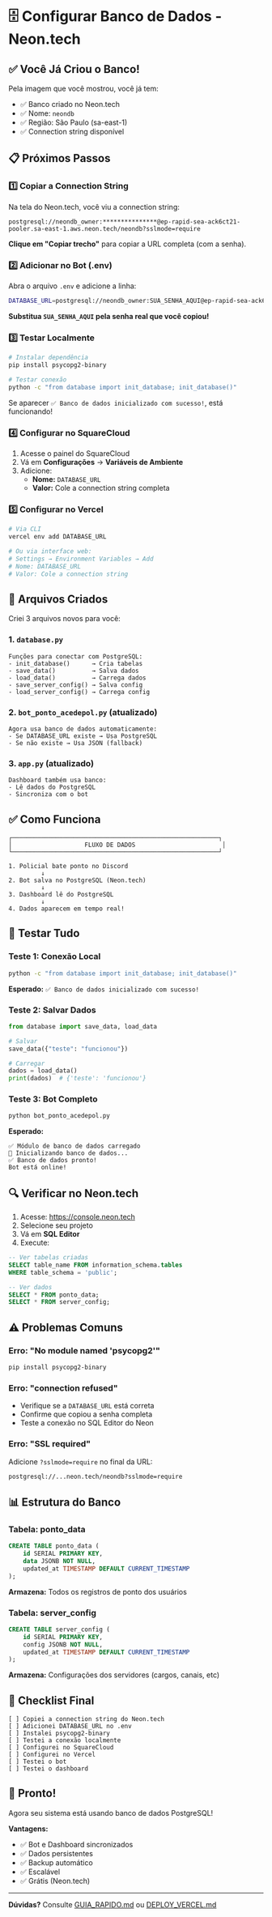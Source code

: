 # 🗄️ Configurar Banco de Dados - Neon.tech

## ✅ Você Já Criou o Banco!

Pela imagem que você mostrou, você já tem:
- ✅ Banco criado no Neon.tech
- ✅ Nome: `neondb`
- ✅ Região: São Paulo (sa-east-1)
- ✅ Connection string disponível

## 📋 Próximos Passos

### 1️⃣ Copiar a Connection String

Na tela do Neon.tech, você viu a connection string:

```
postgresql://neondb_owner:***************@ep-rapid-sea-ack6ct21-pooler.sa-east-1.aws.neon.tech/neondb?sslmode=require
```

**Clique em "Copiar trecho"** para copiar a URL completa (com a senha).

### 2️⃣ Adicionar no Bot (.env)

Abra o arquivo `.env` e adicione a linha:

```bash
DATABASE_URL=postgresql://neondb_owner:SUA_SENHA_AQUI@ep-rapid-sea-ack6ct21-pooler.sa-east-1.aws.neon.tech/neondb?sslmode=require
```

**Substitua `SUA_SENHA_AQUI` pela senha real que você copiou!**

### 3️⃣ Testar Localmente

```bash
# Instalar dependência
pip install psycopg2-binary

# Testar conexão
python -c "from database import init_database; init_database()"
```

Se aparecer `✅ Banco de dados inicializado com sucesso!`, está funcionando!

### 4️⃣ Configurar no SquareCloud

1. Acesse o painel do SquareCloud
2. Vá em **Configurações** → **Variáveis de Ambiente**
3. Adicione:
   - **Nome:** `DATABASE_URL`
   - **Valor:** Cole a connection string completa

### 5️⃣ Configurar no Vercel

```bash
# Via CLI
vercel env add DATABASE_URL

# Ou via interface web:
# Settings → Environment Variables → Add
# Nome: DATABASE_URL
# Valor: Cole a connection string
```

## 🔧 Arquivos Criados

Criei 3 arquivos novos para você:

### 1. `database.py`
```
Funções para conectar com PostgreSQL:
- init_database()      → Cria tabelas
- save_data()          → Salva dados
- load_data()          → Carrega dados
- save_server_config() → Salva config
- load_server_config() → Carrega config
```

### 2. `bot_ponto_acedepol.py` (atualizado)
```
Agora usa banco de dados automaticamente:
- Se DATABASE_URL existe → Usa PostgreSQL
- Se não existe → Usa JSON (fallback)
```

### 3. `app.py` (atualizado)
```
Dashboard também usa banco:
- Lê dados do PostgreSQL
- Sincroniza com o bot
```

## ✅ Como Funciona

```
┌─────────────────────────────────────────────────────────┐
│                    FLUXO DE DADOS                        │
└─────────────────────────────────────────────────────────┘

1. Policial bate ponto no Discord
         ↓
2. Bot salva no PostgreSQL (Neon.tech)
         ↓
3. Dashboard lê do PostgreSQL
         ↓
4. Dados aparecem em tempo real!
```

## 🧪 Testar Tudo

### Teste 1: Conexão Local

```bash
python -c "from database import init_database; init_database()"
```

**Esperado:** `✅ Banco de dados inicializado com sucesso!`

### Teste 2: Salvar Dados

```python
from database import save_data, load_data

# Salvar
save_data({"teste": "funcionou"})

# Carregar
dados = load_data()
print(dados)  # {'teste': 'funcionou'}
```

### Teste 3: Bot Completo

```bash
python bot_ponto_acedepol.py
```

**Esperado:**
```
✅ Módulo de banco de dados carregado
🔄 Inicializando banco de dados...
✅ Banco de dados pronto!
Bot está online!
```

## 🔍 Verificar no Neon.tech

1. Acesse: https://console.neon.tech
2. Selecione seu projeto
3. Vá em **SQL Editor**
4. Execute:

```sql
-- Ver tabelas criadas
SELECT table_name FROM information_schema.tables 
WHERE table_schema = 'public';

-- Ver dados
SELECT * FROM ponto_data;
SELECT * FROM server_config;
```

## ⚠️ Problemas Comuns

### Erro: "No module named 'psycopg2'"

```bash
pip install psycopg2-binary
```

### Erro: "connection refused"

- Verifique se a `DATABASE_URL` está correta
- Confirme que copiou a senha completa
- Teste a conexão no SQL Editor do Neon

### Erro: "SSL required"

Adicione `?sslmode=require` no final da URL:

```
postgresql://...neon.tech/neondb?sslmode=require
```

## 📊 Estrutura do Banco

### Tabela: ponto_data

```sql
CREATE TABLE ponto_data (
    id SERIAL PRIMARY KEY,
    data JSONB NOT NULL,
    updated_at TIMESTAMP DEFAULT CURRENT_TIMESTAMP
);
```

**Armazena:** Todos os registros de ponto dos usuários

### Tabela: server_config

```sql
CREATE TABLE server_config (
    id SERIAL PRIMARY KEY,
    config JSONB NOT NULL,
    updated_at TIMESTAMP DEFAULT CURRENT_TIMESTAMP
);
```

**Armazena:** Configurações dos servidores (cargos, canais, etc)

## 🎯 Checklist Final

```
[ ] Copiei a connection string do Neon.tech
[ ] Adicionei DATABASE_URL no .env
[ ] Instalei psycopg2-binary
[ ] Testei a conexão localmente
[ ] Configurei no SquareCloud
[ ] Configurei no Vercel
[ ] Testei o bot
[ ] Testei o dashboard
```

## 🚀 Pronto!

Agora seu sistema está usando banco de dados PostgreSQL!

**Vantagens:**
- ✅ Bot e Dashboard sincronizados
- ✅ Dados persistentes
- ✅ Backup automático
- ✅ Escalável
- ✅ Grátis (Neon.tech)

---

**Dúvidas?** Consulte [GUIA_RAPIDO.md](GUIA_RAPIDO.md) ou [DEPLOY_VERCEL.md](DEPLOY_VERCEL.md)
